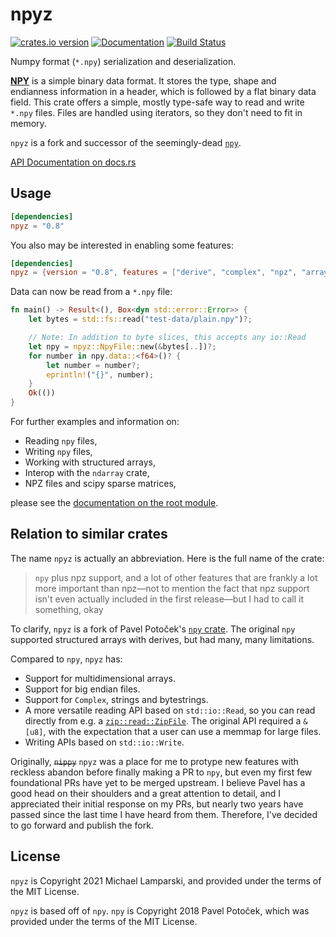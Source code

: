 # npyz

[![crates.io version](https://img.shields.io/crates/v/npyz.svg)](https://crates.io/crates/npyz) [![Documentation](https://docs.rs/npyz/badge.svg)](https://docs.rs/npyz/) [![Build Status](https://github.com/ExpHP/npyz/actions/workflows/ci.yml/badge.svg)](https://github.com/ExpHP/npyz/actions)

Numpy format (`*.npy`) serialization and deserialization.

[**NPY**](https://docs.scipy.org/doc/numpy-dev/neps/npy-format.html) is a simple binary data format.
It stores the type, shape and endianness information in a header,
which is followed by a flat binary data field. This crate offers a simple, mostly type-safe way to
read and write `*.npy` files. Files are handled using iterators, so they don't need to fit in memory.

`npyz` is a fork and successor of the seemingly-dead [`npy`](https://github.com/potocpav/npy-rs).

[API Documentation on docs.rs](https://docs.rs/npyz)

## Usage

```toml
[dependencies]
npyz = "0.8"
```

You also may be interested in enabling some features:

```toml
[dependencies]
npyz = {version = "0.8", features = ["derive", "complex", "npz", "arrayvec","half"]}
```

Data can now be read from a `*.npy` file:

```rust
fn main() -> Result<(), Box<dyn std::error::Error>> {
    let bytes = std::fs::read("test-data/plain.npy")?;

    // Note: In addition to byte slices, this accepts any io::Read
    let npy = npyz::NpyFile::new(&bytes[..])?;
    for number in npy.data::<f64>()? {
        let number = number?;
        eprintln!("{}", number);
    }
    Ok(())
}
```

For further examples and information on:
* Reading `npy` files,
* Writing `npy` files,
* Working with structured arrays,
* Interop with the `ndarray` crate,
* NPZ files and scipy sparse matrices,

please see the [documentation on the root module](https://docs.rs/npyz).

## Relation to similar crates

The name `npyz` is actually an abbreviation.  Here is the full name of the crate:

> `npy` plus npz support, and a lot of other features that are frankly a lot more important than npz—not to mention the fact that npz support isn't even actually included in the first release—but I had to call it something, okay

To clarify, `npyz` is a fork of Pavel Potoček's [`npy` crate](https://github.com/potocpav/npy-rs).  The original `npy` supported structured arrays with derives, but had many, many limitations.

Compared to `npy`, `npyz` has:

* Support for multidimensional arrays.
* Support for big endian files.
* Support for `Complex`, strings and bytestrings.
* A more versatile reading API based on `std::io::Read`, so you can read directly from e.g. a [`zip::read::ZipFile`](https://docs.rs/zip/latest/zip/read/struct.ZipFile.html).  The original API required a `&[u8]`, with the expectation that a user can use a memmap for large files.
* Writing APIs based on `std::io::Write`.

Originally, ~~`nippy`~~ `npyz` was a place for me to protype new features with reckless abandon before finally making a PR to `npy`, but even my first few foundational PRs have yet to be merged upstream.  I believe Pavel has a good head on their shoulders and a great attention to detail, and I appreciated their initial response on my PRs, but nearly two years have passed since the last time I have heard from them. Therefore, I've decided to go forward and publish the fork.

## License

`npyz` is Copyright 2021 Michael Lamparski, and provided under the terms of the MIT License.

`npyz` is based off of `npy`.  `npy` is Copyright 2018 Pavel Potoček, which was provided under the terms of the MIT License.
